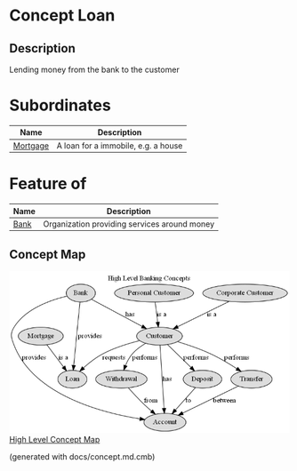 # Concept Loan
## Description
Lending money from the bank to the customer
# Subordinates
| Name | Description |
|---|---|
| [Mortgage](../../mybank/concepts/mortgage.md) | A loan for a immobile, e.g. a house |
# Feature of
| Name | Description |
|---|---|
| [Bank](../../mybank/concepts/bank.md) | Organization providing services around money |

## Concept Map
![High Level Banking Concepts](../../mybank/concepts/concept-view.png)
[High Level Concept Map](../../mybank/concepts/concept-view.md)


(generated with docs/concept.md.cmb)
